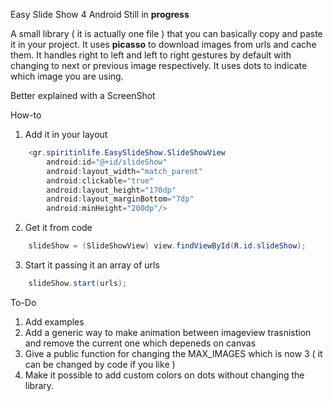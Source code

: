 

Easy Slide Show 4 Android
Still in <b>progress</b>

A small library ( it is actually one file ) that you can basically copy and paste it in your project.
It uses <b>picasso</b> to download images from urls and cache them.
It handles right to left and left to right gestures by default with changing to next or previous image respectively.
It uses dots to indicate which image you are using.


Better explained with a ScreenShot



How-to

1) Add it in your layout 
```java
    <gr.spiritinlife.EasySlideShow.SlideShowView
        android:id="@+id/slideShow"
        android:layout_width="match_parent"
        android:clickable="true"
        android:layout_height="170dp"
        android:layout_marginBottom="7dp"
        android:minHeight="200dp"/>
```
        
2) Get it from code
```java
    slideShow = (SlideShowView) view.findViewById(R.id.slideShow);
```

3) Start  it passing it an array of urls
```java
    slideShow.start(urls);
```


To-Do
1) Add examples <br>
2) Add a generic way to make animation between imageview trasnistion and remove the current one which depeneds on canvas <br>
3) Give a public function for changing the MAX_IMAGES which is now 3 ( it can be changed by code if you like ) <br>
4) Make it possible to add custom colors on dots without changing the library. <br>
